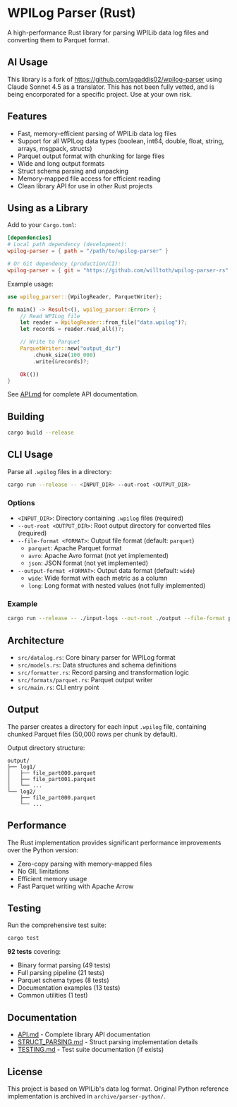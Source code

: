 # WPILog Parser (Rust)

A high-performance Rust library for parsing WPILib data log files and converting them to Parquet format.

## AI Usage

This library is a fork of https://github.com/agaddis02/wpilog-parser using Claude Sonnet 4.5 as a translator. This has not been fully vetted, and is being encorporated for a specific project. Use at your own risk.

## Features

- Fast, memory-efficient parsing of WPILib data log files
- Support for all WPILog data types (boolean, int64, double, float, string, arrays, msgpack, structs)
- Parquet output format with chunking for large files
- Wide and long output formats
- Struct schema parsing and unpacking
- Memory-mapped file access for efficient reading
- Clean library API for use in other Rust projects

## Using as a Library

Add to your `Cargo.toml`:

```toml
[dependencies]
# Local path dependency (development):
wpilog-parser = { path = "/path/to/wpilog-parser" }

# Or Git dependency (production/CI):
wpilog-parser = { git = "https://github.com/willtoth/wpilog-parser-rs" }
```

Example usage:

```rust
use wpilog_parser::{WpilogReader, ParquetWriter};

fn main() -> Result<(), wpilog_parser::Error> {
    // Read WPILog file
    let reader = WpilogReader::from_file("data.wpilog")?;
    let records = reader.read_all()?;

    // Write to Parquet
    ParquetWriter::new("output_dir")
        .chunk_size(100_000)
        .write(&records)?;

    Ok(())
}
```

See [API.md](API.md) for complete API documentation.

## Building

```bash
cargo build --release
```

## CLI Usage

Parse all `.wpilog` files in a directory:

```bash
cargo run --release -- <INPUT_DIR> --out-root <OUTPUT_DIR>
```

### Options

- `<INPUT_DIR>`: Directory containing `.wpilog` files (required)
- `--out-root <OUTPUT_DIR>`: Root output directory for converted files (required)
- `--file-format <FORMAT>`: Output file format (default: `parquet`)
  - `parquet`: Apache Parquet format
  - `avro`: Apache Avro format (not yet implemented)
  - `json`: JSON format (not yet implemented)
- `--output-format <FORMAT>`: Output data format (default: `wide`)
  - `wide`: Wide format with each metric as a column
  - `long`: Long format with nested values (not fully implemented)

### Example

```bash
cargo run --release -- ./input-logs --out-root ./output --file-format parquet --output-format wide
```

## Architecture

- `src/datalog.rs`: Core binary parser for WPILog format
- `src/models.rs`: Data structures and schema definitions
- `src/formatter.rs`: Record parsing and transformation logic
- `src/formats/parquet.rs`: Parquet output writer
- `src/main.rs`: CLI entry point

## Output

The parser creates a directory for each input `.wpilog` file, containing chunked Parquet files (50,000 rows per chunk by default).

Output directory structure:
```
output/
├── log1/
│   ├── file_part000.parquet
│   ├── file_part001.parquet
│   └── ...
└── log2/
    ├── file_part000.parquet
    └── ...
```

## Performance

The Rust implementation provides significant performance improvements over the Python version:
- Zero-copy parsing with memory-mapped files
- No GIL limitations
- Efficient memory usage
- Fast Parquet writing with Apache Arrow

## Testing

Run the comprehensive test suite:

```bash
cargo test
```

**92 tests** covering:
- Binary format parsing (49 tests)
- Full parsing pipeline (21 tests)
- Parquet schema types (8 tests)
- Documentation examples (13 tests)
- Common utilities (1 test)

## Documentation

- [API.md](API.md) - Complete library API documentation
- [STRUCT_PARSING.md](STRUCT_PARSING.md) - Struct parsing implementation details
- [TESTING.md](TESTING.md) - Test suite documentation (if exists)

## License

This project is based on WPILib's data log format. Original Python reference implementation is archived in `archive/parser-python/`.

